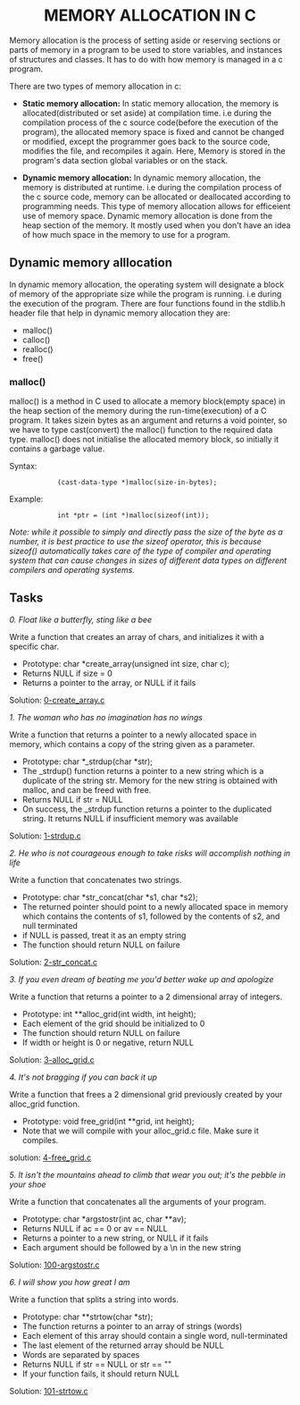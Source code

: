 <h1 align = "center">MEMORY ALLOCATION IN C</h1>


Memory allocation is the process of setting aside or reserving sections or parts of memory in a program to be used to store variables, and instances of structures and classes. It has to do with how memory is managed in a c program.

There are two types of memory allocation in c: 
- **Static memory allocation:** In static memory allocation, the memory is allocated(distributed or set aside) at compilation time. 
i.e during the compilation process of the c source code(before the execution of the program), the allocated memory space is fixed and cannot be changed or modified, except the programmer goes back to the source code, modifies the file, and recompiles it again. Here, Memory is stored in the program's data section global variables or on the stack.

- **Dynamic memory allocation:** In dynamic memory allocation, the memory is distributed at runtime.
i.e during the compilation process of the c source code, memory can be allocated or deallocated according to programming needs. This type of memory allocation allows for efficeient use of memory space. Dynamic memory allocation is done from the heap section of the memory. It mostly used when you don't have an idea of how much space in the memory to use for a program.

## Dynamic memory alllocation

In dynamic memory allocation, the operating system will designate a block of memory of the appropriate size while the program is running. i.e during the execution of the program.
There are four functions found in the stdlib.h header file that help in dynamic memory allocation they are:

- malloc()
- calloc()
- realloc()
- free()

### malloc()

malloc() is a method in C used to allocate a memory block(empty space) in the heap section of the memory during the run-time(execution) of a C program. It takes sizein bytes as an argument and returns a void pointer, so we have to type cast(convert) the malloc() function to the required data type. malloc() does not initialise the allocated memory block, so initially it contains a garbage value.

Syntax:


				(cast-data-type *)malloc(size-in-bytes); 


Example: 

				int *ptr = (int *)malloc(sizeof(int));


*Note: while it possible to simply and directly pass the size of the byte as a number, it is best practice to use the sizeof operator, this is because sizeof() automatically takes care of the type of compiler and operating system that can cause changes in sizes of different data types on different compilers and operating systems.*


## Tasks

*0. Float like a butterfly, sting like a bee*

Write a function that creates an array of chars, and initializes it with a specific char.

- Prototype: char *create_array(unsigned int size, char c);
- Returns NULL if size = 0
- Returns a pointer to the array, or NULL if it fails

Solution: [0-create_array.c](https://github.com/i-am-star/alx-low_level_programming/tree/master/0x0B-malloc_free/100-argstostr.c/0-create_array.c)


*1. The woman who has no imagination has no wings*

Write a function that returns a pointer to a newly allocated space in memory, which contains a copy of the string given as a parameter.

- Prototype: char *_strdup(char *str);
- The _strdup() function returns a pointer to a new string which is a duplicate of the string str. Memory for the new string is obtained with malloc, and can be freed with free.
- Returns NULL if str = NULL
- On success, the _strdup function returns a pointer to the duplicated string. It returns NULL if insufficient memory was available

Solution: [1-strdup.c](https://github.com/i-am-star/alx-low_level_programming/tree/master/0x0B-malloc_free/100-argstostr.c/1-strdup.c)

*2. He who is not courageous enough to take risks will accomplish nothing in life*

Write a function that concatenates two strings.

- Prototype: char *str_concat(char *s1, char *s2);
- The returned pointer should point to a newly allocated space in memory which contains the contents of s1, followed by the contents of s2, and null terminated
- if NULL is passed, treat it as an empty string
- The function should return NULL on failure

Solution: [2-str_concat.c](https://github.com/i-am-star/alx-low_level_programming/tree/master/0x0B-malloc_free/100-argstostr.c/2-str_concat.c)

*3. If you even dream of beating me you'd better wake up and apologize*

Write a function that returns a pointer to a 2 dimensional array of integers.

- Prototype: int **alloc_grid(int width, int height);
- Each element of the grid should be initialized to 0
- The function should return NULL on failure
- If width or height is 0 or negative, return NULL

Solution: [3-alloc_grid.c](https://github.com/i-am-star/alx-low_level_programming/tree/master/0x0B-malloc_free/100-argstostr.c/3-alloc_grid.c)

*4. It's not bragging if you can back it up*

Write a function that frees a 2 dimensional grid previously created by your alloc_grid function.

- Prototype: void free_grid(int **grid, int height);
- Note that we will compile with your alloc_grid.c file. Make sure it compiles.

solution: [4-free_grid.c](https://github.com/i-am-star/alx-low_level_programming/tree/master/0x0B-malloc_free/100-argstostr.c/4-free_grid.c)

*5. It isn't the mountains ahead to climb that wear you out; it's the pebble in your shoe*

Write a function that concatenates all the arguments of your program.

- Prototype: char *argstostr(int ac, char **av);
- Returns NULL if ac == 0 or av == NULL
- Returns a pointer to a new string, or NULL if it fails
- Each argument should be followed by a \n in the new string

Solution: [100-argstostr.c](https://github.com/i-am-star/alx-low_level_programming/tree/master/0x0B-malloc_free/100-argstostr.c)

*6. I will show you how great I am*

Write a function that splits a string into words.

- Prototype: char **strtow(char *str);
- The function returns a pointer to an array of strings (words)
-	Each element of this array should contain a single word, null-terminated
-	The last element of the returned array should be NULL
-	Words are separated by spaces
-	Returns NULL if str == NULL or str == ""
-	If your function fails, it should return NULL

Solution: [101-strtow.c](https://github.com/i-am-star/alx-low_level_programming/tree/master/0x0B-malloc_free/101-strtow.c)

